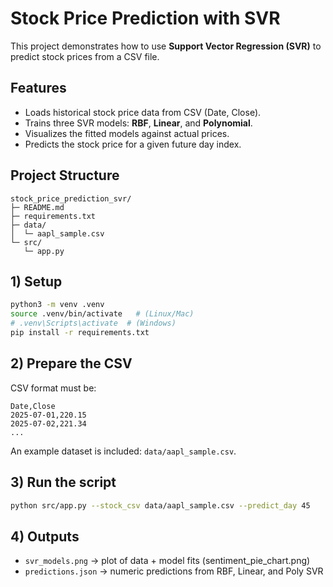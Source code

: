 # Stock Price Prediction with SVR

This project demonstrates how to use **Support Vector Regression (SVR)** to predict stock prices from a CSV file.

## Features
- Loads historical stock price data from CSV (Date, Close).
- Trains three SVR models: **RBF**, **Linear**, and **Polynomial**.
- Visualizes the fitted models against actual prices.
- Predicts the stock price for a given future day index.

## Project Structure
```
stock_price_prediction_svr/
├─ README.md
├─ requirements.txt
├─ data/
│  └─ aapl_sample.csv
└─ src/
   └─ app.py
```

## 1) Setup
```bash
python3 -m venv .venv
source .venv/bin/activate   # (Linux/Mac)
# .venv\Scripts\activate  # (Windows)
pip install -r requirements.txt
```

## 2) Prepare the CSV
CSV format must be:
```
Date,Close
2025-07-01,220.15
2025-07-02,221.34
...
```

An example dataset is included: `data/aapl_sample.csv`.

## 3) Run the script
```bash
python src/app.py --stock_csv data/aapl_sample.csv --predict_day 45
```

## 4) Outputs
- `svr_models.png` → plot of data + model fits
  (sentiment_pie_chart.png)  
- `predictions.json` → numeric predictions from RBF, Linear, and Poly SVR
